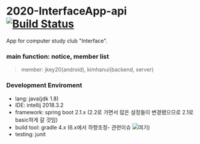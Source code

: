 # 2020-InterfaceApp-api  [![Build Status](https://travis-ci.com/kimhanui/2020-InterfaceApp-api.svg?branch=dev)](https://travis-ci.com/kimhanui/2020-InterfaceApp-api)
App for computer study club "Interface".
### main function: notice, member list
> member: jkey20(android), kimhanui(backend, server)

### Development Enviroment
- lang: java(jdk 1.8)
- IDE: intellij 2018.3.2
- framework: spring boot 2.1.x (2.2로 가면서 많은 설정들이 변경됐으므로 2.1로 basic하게 갈 것임)  
- build tool: gradle 4.x (6.x에서 하향조정- 관련이슈 ![여기](https://github.com/kimhanui/2020-InterfaceApp-api/issues/1#issue-672857407))
- testing: junit
